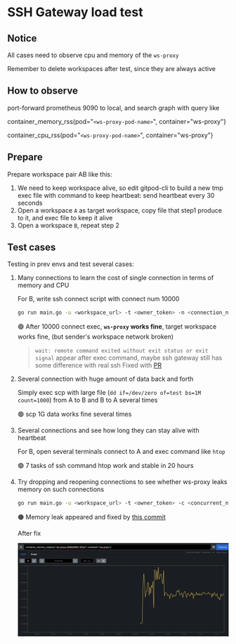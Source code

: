 # SSH Gateway load test

## Notice

All cases need to observe cpu and memory of the `ws-proxy`

Remember to delete workspaces after test, since they are always active

## How to observe

port-forward prometheus 9090 to local, and search graph with query like

container_memory_rss(pod="`<ws-proxy-pod-name>`", container="ws-proxy"}

container_cpu_rss(pod="`<ws-proxy-pod-name>`", container="ws-proxy"}

## Prepare

Prepare workspace pair AB like this:

1. We need to keep workspace alive, so edit gitpod-cli to build a new tmp exec file with command to keep heartbeat: send heartbeat every 30 seconds
2. Open a workspace `A` as target workspace, copy file that step1 produce to it, and exec file to keep it alive
3. Open a workspace `B`, repeat step 2


## Test cases

Testing in prev envs and test several cases:

1. Many connections to learn the cost of single connection in terms of memory and CPU

    For B, write ssh connect script with connect num 10000

    ```sh
    go run main.go -u <workspace_url> -t <owner_token> -n <connection_num> lotconn
    ```

    🟢 After 10000 connect exec, **`ws-proxy` works fine**, target workspace works fine, (but sender's workspace network broken)
    > `wait: remote command exited without exit status or exit signal` appear after exec command, maybe ssh gateway still has some difference with real ssh
    > Fixed with [PR](https://github.com/gitpod-io/gitpod/pull/7772)

2. Several connection with huge amount of data back and forth

    Simply exec scp with large file (`dd if=/dev/zero of=test bs=1M count=1000`) from A to B and B to A several times

    🟢 scp 1G data works fine several times

3. Several connections and see how long they can stay alive with heartbeat

    For B, open several terminals connect to A and exec command like `htop`

    🟢 7 tasks of ssh command htop work and stable in 20 hours

4. Try dropping and reopening connections to see whether ws-proxy leaks memory on such connections

    ```sh
    go run main.go -u <workspace_url> -t <owner_token> -c <concurrent_num> reopen
    ```

    🟠 Memory leak appeared and fixed by [this commit](https://github.com/gitpod-io/gitpod/pull/7772/commits/e5c3defe2588774cf713b948f0dac35ef94350e9)

    After fix

    ![step4-wx-proxy-mem](./step4-ws-proxy-mem.png)



